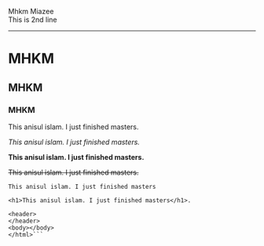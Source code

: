 <!-- Markdown here -->
Mhkm Miazee  
This is 2nd line

---

# MHKM
## MHKM
### MHKM

<p>This anisul islam. I just finished masters.</p>

_This anisul islam. I just finished masters._

__This anisul islam. I just finished masters.__

~~This anisul islam. I just finished masters.~~

`This anisul islam. I just finished masters`

`<h1>This anisul islam. I just finished masters</h1>.`

```<html>
<header>
</header>
<body></body>
</html>```

